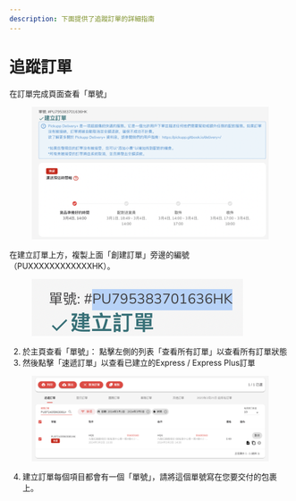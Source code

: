 ```yaml
---
description: 下面提供了追蹤訂單的詳細指南
---
```


# 追蹤訂單

在訂單完成頁面查看「單號」

<figure><img src="../.gitbook/assets/image.png" alt=""><figcaption></figcaption></figure>

在建立訂單上方，複製上面「創建訂單」旁邊的編號（PUXXXXXXXXXXXXHK）。&#x20;

<figure><img src="../.gitbook/assets/image (1).png" alt=""><figcaption></figcaption></figure>

2. 於主頁查看「單號」： 點擊左側的列表「查看所有訂單」以查看所有訂單狀態
3. 然後點擊「速遞訂單」以查看已建立的Express / Express Plus訂單

<figure><img src="../.gitbook/assets/image (3).png" alt=""><figcaption></figcaption></figure>

4. 建立訂單每個項目都會有一個「單號」，請將這個單號寫在您要交付的包裹上。
